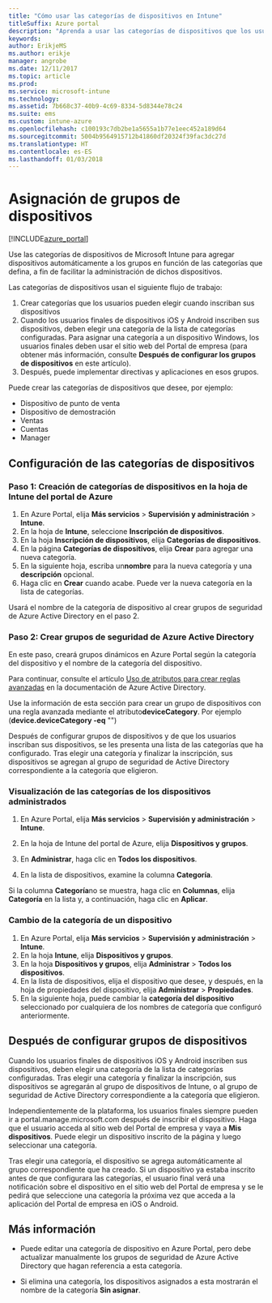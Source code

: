 ```yaml
---
title: "Cómo usar las categorías de dispositivos en Intune"
titleSuffix: Azure portal
description: "Aprenda a usar las categorías de dispositivos que los usuarios pueden elegir cuando inscriben sus dispositivos en Intune."
keywords: 
author: ErikjeMS
ms.author: erikje
manager: angrobe
ms.date: 12/11/2017
ms.topic: article
ms.prod: 
ms.service: microsoft-intune
ms.technology: 
ms.assetid: 7b668c37-40b9-4c69-8334-5d8344e78c24
ms.suite: ems
ms.custom: intune-azure
ms.openlocfilehash: c100193c7db2be1a5655a1b77e1eec452a189d64
ms.sourcegitcommit: 5004b9564915712b41860df20324f39fac3dc27d
ms.translationtype: HT
ms.contentlocale: es-ES
ms.lasthandoff: 01/03/2018
---
```

# <a name="map-device-groups"></a>Asignación de grupos de dispositivos

[!INCLUDE[azure_portal](./includes/azure_portal.md)]

Use las categorías de dispositivos de Microsoft Intune para agregar dispositivos automáticamente a los grupos en función de las categorías que defina, a fin de facilitar la administración de dichos dispositivos.

Las categorías de dispositivos usan el siguiente flujo de trabajo:
1. Crear categorías que los usuarios pueden elegir cuando inscriban sus dispositivos
2. Cuando los usuarios finales de dispositivos iOS y Android inscriben sus dispositivos, deben elegir una categoría de la lista de categorías configuradas. Para asignar una categoría a un dispositivo Windows, los usuarios finales deben usar el sitio web del Portal de empresa (para obtener más información, consulte **Después de configurar los grupos de dispositivos** en este artículo).
3. Después, puede implementar directivas y aplicaciones en esos grupos.

Puede crear las categorías de dispositivos que desee, por ejemplo:
- Dispositivo de punto de venta
- Dispositivo de demostración
- Ventas
- Cuentas
- Manager

## <a name="how-to-configure-device-categories"></a>Configuración de las categorías de dispositivos

### <a name="step-1---create-device-categories-in-the-intune-blade-of-the-azure-portal"></a>Paso 1: Creación de categorías de dispositivos en la hoja de Intune del portal de Azure
1. En Azure Portal, elija **Más servicios** > **Supervisión y administración** > **Intune**.
3. En la hoja de **Intune**, seleccione **Inscripción de dispositivos**.
3. En la hoja **Inscripción de dispositivos**, elija **Categorías de dispositivos**.
4. En la página **Categorías de dispositivos**, elija **Crear** para agregar una nueva categoría.
5. En la siguiente hoja, escriba un**nombre** para la nueva categoría y una **descripción** opcional.
6. Haga clic en **Crear** cuando acabe. Puede ver la nueva categoría en la lista de categorías.

Usará el nombre de la categoría de dispositivo al crear grupos de seguridad de Azure Active Directory en el paso 2.

### <a name="step-2---create-azure-active-directory-security-groups"></a>Paso 2: Crear grupos de seguridad de Azure Active Directory
En este paso, creará grupos dinámicos en Azure Portal según la categoría del dispositivo y el nombre de la categoría del dispositivo.

Para continuar, consulte el artículo [Uso de atributos para crear reglas avanzadas](https://azure.microsoft.com/documentation/articles/active-directory-accessmanagement-groups-with-advanced-rules/#using-attributes-to-create-rules-for-device-objects) en la documentación de Azure Active Directory.

Use la información de esta sección para crear un grupo de dispositivos con una regla avanzada mediante el atributo**deviceCategory**. Por ejemplo (**device.deviceCategory -eq** "*<the device category name you got from the Azure portal>*")

Después de configurar grupos de dispositivos y de que los usuarios inscriban sus dispositivos, se les presenta una lista de las categorías que ha configurado. Tras elegir una categoría y finalizar la inscripción, sus dispositivos se agregan al grupo de seguridad de Active Directory correspondiente a la categoría que eligieron.

### <a name="how-to-view-the-categories-of-devices-you-manage"></a>Visualización de las categorías de los dispositivos administrados

1.  En Azure Portal, elija **Más servicios** > **Supervisión y administración** > **Intune**.

2. En la hoja de Intune del portal de Azure, elija **Dispositivos y grupos**.

3.  En **Administrar**, haga clic en **Todos los dispositivos**.

4.  En la lista de dispositivos, examine la columna **Categoría**.

Si la columna **Categoría**no se muestra, haga clic en **Columnas**, elija **Categoría** en la lista y, a continuación, haga clic en **Aplicar**.

### <a name="to-change-the-category-of-a-device"></a>Cambio de la categoría de un dispositivo

1. En Azure Portal, elija **Más servicios** > **Supervisión y administración** > **Intune**.
3. En la hoja **Intune**, elija **Dispositivos y grupos**.
4. En la hoja **Dispositivos y grupos**, elija **Administrar** > **Todos los dispositivos**.
5. En la lista de dispositivos, elija el dispositivo que desee, y después, en la hoja de propiedades del dispositivo, elija **Administrar** > **Propiedades**.
6. En la siguiente hoja, puede cambiar la **categoría del dispositivo** seleccionado por cualquiera de los nombres de categoría que configuró anteriormente.

## <a name="after-you-configure-device-groups"></a>Después de configurar grupos de dispositivos

Cuando los usuarios finales de dispositivos iOS y Android inscriben sus dispositivos, deben elegir una categoría de la lista de categorías configuradas. Tras elegir una categoría y finalizar la inscripción, sus dispositivos se agregarán al grupo de dispositivos de Intune, o al grupo de seguridad de Active Directory correspondiente a la categoría que eligieron.

Independientemente de la plataforma, los usuarios finales siempre pueden ir a portal.manage.microsoft.com después de inscribir el dispositivo. Haga que el usuario acceda al sitio web del Portal de empresa y vaya a **Mis dispositivos**. Puede elegir un dispositivo inscrito de la página y luego seleccionar una categoría.

Tras elegir una categoría, el dispositivo se agrega automáticamente al grupo correspondiente que ha creado. Si un dispositivo ya estaba inscrito antes de que configurara las categorías, el usuario final verá una notificación sobre el dispositivo en el sitio web del Portal de empresa y se le pedirá que seleccione una categoría la próxima vez que acceda a la aplicación del Portal de empresa en iOS o Android.

## <a name="further-information"></a>Más información
- Puede editar una categoría de dispositivo en Azure Portal, pero debe actualizar manualmente los grupos de seguridad de Azure Active Directory que hagan referencia a esta categoría.

- Si elimina una categoría, los dispositivos asignados a esta mostrarán el nombre de la categoría **Sin asignar**.
